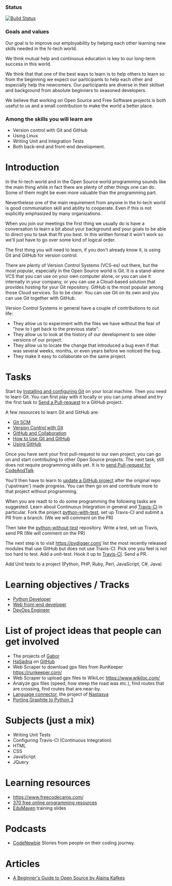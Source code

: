 ### Status
[![Build Status](https://travis-ci.org/szabgab/modiin-co-learning.png)](https://travis-ci.org/szabgab/modiin-co-learning)

### Goals and values

Our goal is to improve our employability by helping each other learning new skills needed in the hi-tech world.

We think mutual help and continuous education is key to our long-term success in this world.

We think that that one of the best ways to learn is to help others to learn so from the beginning we expect our participants to help each other and especially help the newcomers.
Our participants are diverse in their skillset and background from absolute beginners to seasoned
developers.

We believe that working on Open Source and Free Software projects is both useful to us and a small contribution to make the world a better place.

### Among the skills you will learn are

* Version control with Git and GitHub
* Using Linux
* Writing Unit and Integration Tests
* Both back-end and front-end development.

# Introduction

In the hi-tech world and in the Open Source world programming sounds like the main thing while in fact there are plenty of other things one can do.
Some of them might be even more valuable than the programming part.

Neverthelese one of the main requirement from anyone in the hi-tech world is good communiation skill and ability to cooperate. Even if this is not
explicitly emphasized by many organizations.

When you join our meetings the first thing we usually do is have a conversation to learn a bit about your background and your goals to be able to
direct you to task that fit you best. In this written format it won't work so we'll just have to go over some kind of logical order.

The first thing you will need to learn, if you don't already know it, is using Git and GitHub for version control.

There are plenty of Version Control Systems (VCS-es) out there, but the most popular, especially in the Open Source world is Git.
It is a stand-alone VCS that you can use on your own computer alone, or you can use it internally in your company, or you can use a Cloud-based
solution that provides hosting for your Git repository. GitHub is the most popular among those Cloud services.
So to be clear: You can use Git on its own and you can use Git together with GitHub.

Version Control Systems in general have a couple of contributions to out life:
* They allow us to experiment with the files we have without the fear of "how to I get back to the previous state".
* They allow us to look at the history of our development to see older versions of our project.
* They allow us to locate the change that introduced a bug even if that was several weeks, months, or even years before we noticed the bug.
* They make it easy to collaborate on the same project.


# Tasks

Start by [Installing and configuring Git](docs/install_git.md) on your local machine.
Then you need to learn Git. You can first play with it locally or you can jump ahead and try the first task to [Send a Pull-request](docs/pull_request.md) to a GitHub project.

A few resources to learn Git and GitHub are:
* [Git SCM](https://git-scm.com/)
* [Version Control with Git](https://www.udacity.com/course/version-control-with-git--ud123)
* [GitHub and Collaboration](https://www.udacity.com/course/github-collaboration--ud456)
* [How to Use Git and GitHub](https://classroom.udacity.com/courses/ud775)
* [Using GitHub](https://guides.github.com/activities/hello-world/)

Once you have sent your first pull-request to our own project, you can go on and start contributing to other Open Source projects.
The next task, still does not require programming skills yet. It is to [send Pull-request for CodeAndTalk](docs/pull_request_for_cat.md)

You'll then have to learn to [update a GitHub project](docs/update_project.md) after the original repo ('upstream') made progress.
You can then go on and contribute more to that project without programming.

When you are readt to to do some programming the following tasks are suggested.
Learn about Continuous Integration in general and [Travis-CI](docs/travis-ci.md) in particular.
Fork the project [python-with-test](https://github.com/szabgab/co-learning-python-with-test), set up Travis-CI and submit a PR from a branch. (We we will comment on the PR)

Then take the [python-without-test](https://github.com/szabgab/co-learning-python-without-test) repository. Write a test, set up Travis, send PR (We will comment on the PR)

The next step is to visit https://pydigger.com/ list the most recently released modules that use GitHub but does not use Travis-CI.
Pick one you feel is not too hard to test. Add a unit-test.  Hook it up to [Travis-CI](docs/TRAVIS-CI.md). Send a PR.

Add Unit tests to a project (Python, PHP, Ruby, Perl, JavaScript, C#, Java)

# Learning objectives / Tracks

* [Python Developer](docs/python.md)
* [Web front-end developer](docs/front_end_developer.md)
* [DevOps Engineer](docs/devops_engineer.md)

# List of project ideas that people can get involved

* The projects of [Gabor](https://github.com/szabgab/) 
* [HaSadna](http://www.hasadna.org.il/) on [GitHub](https://github.com/hasadna/)
* Web Scraper to download gpx files from RunKeeper https://runkeeper.com/
* Web Scraper to upload gpx files to WikiLoc https://www.wikiloc.com/
* Analyze gpx files (speed, how steep the road was etc.), find routes that are crossing, find routes that are near-by.
* [Language connector](https://github.com/poplardown/langconnector), the project of [Nastasya](https://github.com/poplardown)
* [Porting Graphite to Python 3](https://github.com/graphite-project/graphite-web/issues/750)


# Subjects (just a mix)

* Writing Unit Tests
* Configuring Travis-CI (Continuous Integration)
* HTML
* CSS
* JavaScript
* JQuery

# Learning resources
* https://www.freecodecamp.com/
* [370 free online programming resources](https://medium.freecodecamp.com/370-free-online-programming-computer-science-courses-you-can-start-this-month-fc5b9867769e)
* [EduMaven](https://edumaven.com/) training slides

# Podcasts
* [CodeNewbie](http://www.codenewbie.org/) Stories from people on their coding journey.

# Articles
* [A Beginner's Guide to Open Source by Alaina Kafkes](https://medium.com/clarifai-champions/99-pr-oblems-a-beginners-guide-to-open-source-abc1b867385a)

